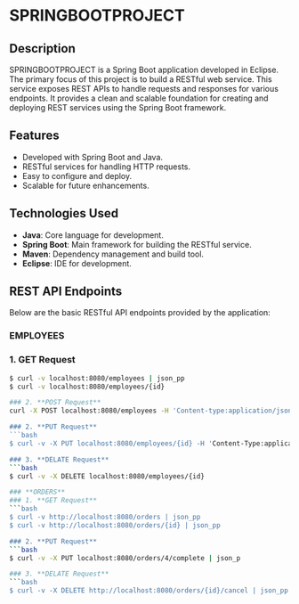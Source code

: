 # SPRINGBOOTPROJECT

## Description
SPRINGBOOTPROJECT is a Spring Boot application developed in Eclipse. The primary focus of this project is to build a RESTful web service. This service exposes REST APIs to handle requests and responses for various endpoints. It provides a clean and scalable foundation for creating and deploying REST services using the Spring Boot framework.

## Features
- Developed with Spring Boot and Java.
- RESTful services for handling HTTP requests.
- Easy to configure and deploy.
- Scalable for future enhancements.

## Technologies Used
- **Java**: Core language for development.
- **Spring Boot**: Main framework for building the RESTful service.
- **Maven**: Dependency management and build tool.
- **Eclipse**: IDE for development.

## REST API Endpoints

Below are the basic RESTful API endpoints provided by the application:

### **EMPLOYEES**
### 1. **GET Request**
```bash
$ curl -v localhost:8080/employees | json_pp
$ curl -v localhost:8080/employees/{id}

### 2. **POST Request**
curl -X POST localhost:8080/employees -H 'Content-type:application/json' -d '{"name": "{name}", "role": "{role}'}'

### 2. **PUT Request**
```bash
$ curl -v -X PUT localhost:8080/employees/{id} -H 'Content-Type:application/json' -d '{"name": "{name}", "role": "{role}}' | json_pp

### 3. **DELATE Request**
```bash
$ curl -v -X DELETE localhost:8080/employees/{id}

### **ORDERS**
### 1. **GET Request**
```bash
$ curl -v http://localhost:8080/orders | json_pp
$ curl -v http://localhost:8080/orders/{id} | json_pp

### 2. **PUT Request**
```bash
$ curl -v -X PUT localhost:8080/orders/4/complete | json_p

### 3. **DELATE Request**
```bash
$ curl -v -X DELETE http://localhost:8080/orders/{id}/cancel | json_pp





